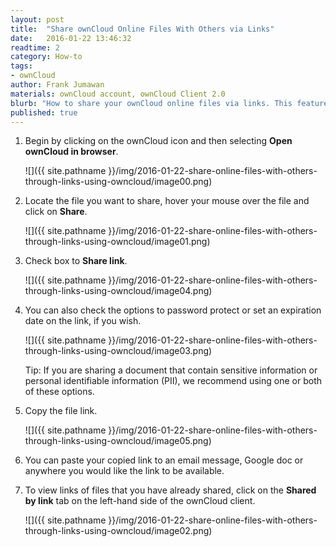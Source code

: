 ```yaml
---
layout: post
title:  "Share ownCloud Online Files With Others via Links"
date:   2016-01-22 13:46:32
readtime: 2
category: How-to
tags:
- ownCloud
author: Frank Jumawan
materials: ownCloud account, ownCloud Client 2.0
blurb: "How to share your ownCloud online files via links. This feature is used when sharing your files on ownCloud to others outside of the COE."
published: true
---
```


1. Begin by clicking on the ownCloud icon and then selecting **Open ownCloud in browser**.

    ![]({{ site.pathname }}/img/2016-01-22-share-online-files-with-others-through-links-using-owncloud/image00.png)

2. Locate the file you want to share, hover your mouse over the file and click on **Share**.

    ![]({{ site.pathname }}/img/2016-01-22-share-online-files-with-others-through-links-using-owncloud/image01.png)

3. Check box to **Share link**.

    ![]({{ site.pathname }}/img/2016-01-22-share-online-files-with-others-through-links-using-owncloud/image04.png)

4. You can also check the options to password protect or set an expiration date on the link, if you wish.

    ![]({{ site.pathname }}/img/2016-01-22-share-online-files-with-others-through-links-using-owncloud/image03.png)

    Tip: If you are sharing a document that contain sensitive information or personal identifiable information (PII), we recommend using one or both of these options.

5. Copy the file link.

    ![]({{ site.pathname }}/img/2016-01-22-share-online-files-with-others-through-links-using-owncloud/image05.png)

6. You can paste your copied link to an email message, Google doc or anywhere you would like the link to be available.

7. To view links of files that you have already shared, click on the **Shared by link** tab on the left-hand side of the ownCloud client.

    ![]({{ site.pathname }}/img/2016-01-22-share-online-files-with-others-through-links-using-owncloud/image02.png)
